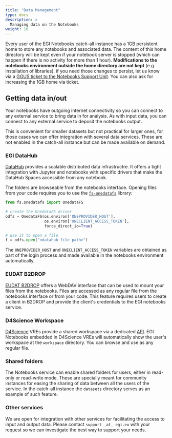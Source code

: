 ```yaml
---
title: "Data Management"
type: docs
description: >
  Managing data on the Notebooks
weight: 10
---
```


Every user of the EGI Notebooks catch-all instance has a 1GB persistent
home to store any notebooks and associated data. The content of this
home directory will be kept even if your notebook server is stopped (which
can happen if there is no activity for more than 1 hour). **Modifications
to the notebooks environment outside the home directory are not kept**
(e.g. installation of libraries). if you need those changes to
persist, let us know via a  [GGUS ticket to the Notebooks Support
Unit](https://ggus.eu). You can also ask for increasing the 1GB home
via ticket.

## Getting data in/out

Your notebooks have outgoing internet connectivity so you can
connect to any external service to bring data in for analysis.
As with input data, you can connect to any external service to deposit
the notebooks output.

This is convenient for smaller datasets but not practical for
larger ones, for those cases we can offer integration with
several data services. These are not enabled in the catch-all
instance but can be made available on demand.

### EGI DataHub

[DataHub](../../datahub) provides a scalable distributed data
infrastructre. It offers a tight integration with Jupyter and
notebooks with specific drivers that make the DataHub Spaces
accessible from any notebook.

The folders are browseable from the notebooks interface. Opening
files from your code requires you to use the
[`fs-onedatafs`](https://github.com/onedata/fs-onedatafs) library:

``` python
from fs.onedatafs import OnedataFS

# create the OnedataFS driver
odfs = OnedataFS(os.environ['ONEPROVIDER_HOST'],
                 os.environ['ONECLIENT_ACCESS_TOKEN'],
                 force_direct_io=True)

# use it to open a file
f = odfs.open("<datahub file path>")
```

The `ONEPROVIDER_HOST` and `ONECLIENT_ACCESS_TOKEN` variables
are obtained as part of the login process and made available in
the notebooks environment automatically.

### EUDAT B2DROP

[EUDAT B2DROP](https://b2drop.eudat.eu/) offers a WebDAV interface
that can be used to mount your files from the notebooks. Files are
accessed as any regular file from the notebooks interface or from
your code. This feature requires users to create a client in B2DROP
and provide the client's credentials to the EGI notebooks service.

### D4Science Workspace

[D4Science](https://www.d4science.org/) VREs provide a shared
workspace via a dedicated [API](https://gcube.wiki.gcube-system.org/gcube/StorageHub_REST_API).
EGI Notebooks embedded in D4Science VREs will automatically
show the user's workspace at the `workspace` directory. You can
browse and use as any regular file.

### Shared folders

The Notebooks service can enable shared folders for users, either
in read-only or read-write mode. These are specially meant for
community instances for easing the sharing of data between all the
users of the service. In the catch-all instance the `datasets`
directory serves as an example of such feature.

### Other services

We are open for integration with other services for facilitating the
access to input and output data. Please contact `support _at_ egi.eu`
with your request so we can investigate the best way to support your
needs.
